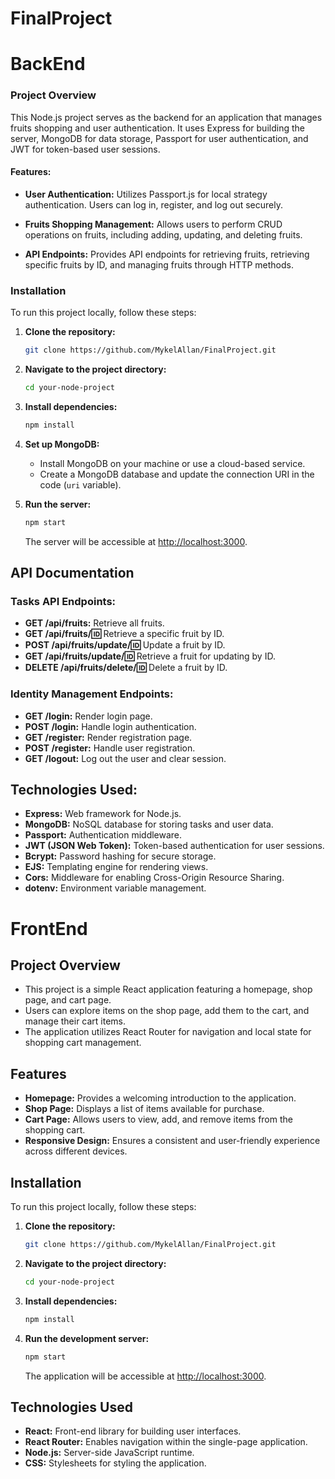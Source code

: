 # FinalProject

# BackEnd

### Project Overview
This Node.js project serves as the backend for an application that manages fruits shopping and user authentication. It uses Express for building the server, MongoDB for data storage, Passport for user authentication, and JWT for token-based user sessions.

#### Features:

- **User Authentication:** Utilizes Passport.js for local strategy authentication. Users can log in, register, and log out securely.

- **Fruits Shopping Management:** Allows users to perform CRUD operations on fruits, including adding, updating, and deleting fruits.

- **API Endpoints:** Provides API endpoints for retrieving fruits, retrieving specific fruits by ID, and managing fruits through HTTP methods.

### Installation

To run this project locally, follow these steps:

1. **Clone the repository:**

    ```bash
    git clone https://github.com/MykelAllan/FinalProject.git
    ```

2. **Navigate to the project directory:**
    ```bash
    cd your-node-project
    ```

3. **Install dependencies:**
    ```bash
    npm install
    ```

4. **Set up MongoDB:**
    - Install MongoDB on your machine or use a cloud-based service.
    - Create a MongoDB database and update the connection URI in the code (`uri` variable).

5. **Run the server:**
    ```bash
    npm start
    ```
    The server will be accessible at [http://localhost:3000](http://localhost:3000).

## API Documentation

### Tasks API Endpoints:

- **GET /api/fruits:** Retrieve all fruits.
- **GET /api/fruits/:id:** Retrieve a specific fruit by ID.
- **POST /api/fruits/update/:id:** Update a fruit by ID.
- **GET /api/fruits/update/:id:** Retrieve a fruit for updating by ID.
- **DELETE /api/fruits/delete/:id:** Delete a fruit by ID.

### Identity Management Endpoints:

- **GET /login:** Render login page.
- **POST /login:** Handle login authentication.
- **GET /register:** Render registration page.
- **POST /register:** Handle user registration.
- **GET /logout:** Log out the user and clear session.

## Technologies Used:

- **Express:** Web framework for Node.js.
- **MongoDB:** NoSQL database for storing tasks and user data.
- **Passport:** Authentication middleware.
- **JWT (JSON Web Token):** Token-based authentication for user sessions.
- **Bcrypt:** Password hashing for secure storage.
- **EJS:** Templating engine for rendering views.
- **Cors:** Middleware for enabling Cross-Origin Resource Sharing.
- **dotenv:** Environment variable management.


# FrontEnd
## Project Overview

- This project is a simple React application featuring a homepage, shop page, and cart page. 
- Users can explore items on the shop page, add them to the cart, and manage their cart items. 
- The application utilizes React Router for navigation and local state for shopping cart management.
## Features

- **Homepage:** Provides a welcoming introduction to the application.
- **Shop Page:** Displays a list of items available for purchase.
- **Cart Page:** Allows users to view, add, and remove items from the shopping cart.
- **Responsive Design:** Ensures a consistent and user-friendly experience across different devices.

## Installation

To run this project locally, follow these steps:

1. **Clone the repository:**

    ```bash
    git clone https://github.com/MykelAllan/FinalProject.git
    ```

2. **Navigate to the project directory:**

    ```bash
    cd your-node-project
    ```

3. **Install dependencies:**

    ```bash
    npm install
    ```

4. **Run the development server:**

    ```bash
    npm start
    ```

    The application will be accessible at [http://localhost:3000](http://localhost:3000).

## Technologies Used

- **React:** Front-end library for building user interfaces.
- **React Router:** Enables navigation within the single-page application.
- **Node.js:** Server-side JavaScript runtime.
- **CSS:** Stylesheets for styling the application.
